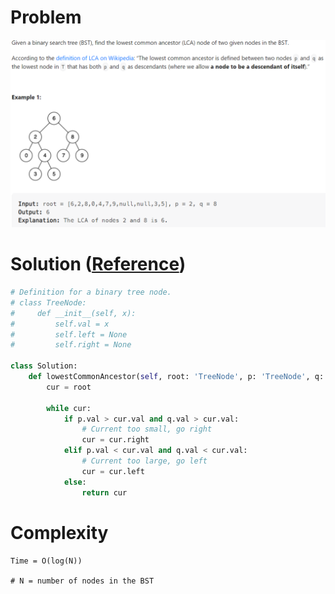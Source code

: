# Problem
![](../problems/235-lowest-common-ancestor-of-a-binary-search-tree.png)

# Solution ([Reference](https://youtu.be/gs2LMfuOR9k))
```python
# Definition for a binary tree node.
# class TreeNode:
#     def __init__(self, x):
#         self.val = x
#         self.left = None
#         self.right = None

class Solution:
    def lowestCommonAncestor(self, root: 'TreeNode', p: 'TreeNode', q: 'TreeNode') -> 'TreeNode':
        cur = root
        
        while cur:
            if p.val > cur.val and q.val > cur.val:
                # Current too small, go right
                cur = cur.right
            elif p.val < cur.val and q.val < cur.val:
                # Current too large, go left
                cur = cur.left
            else:
                return cur
```

# Complexity
```
Time = O(log(N))

# N = number of nodes in the BST
```